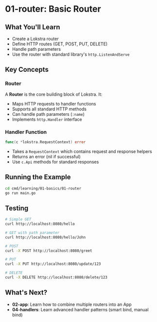 # 01-router: Basic Router

## What You'll Learn
- Create a Lokstra router
- Define HTTP routes (GET, POST, PUT, DELETE)
- Handle path parameters
- Use the router with standard library's `http.ListenAndServe`

## Key Concepts

### Router
A **Router** is the core building block of Lokstra. It:
- Maps HTTP requests to handler functions
- Supports all standard HTTP methods
- Can handle path parameters (`:name`)
- Implements `http.Handler` interface

### Handler Function
```go
func(c *lokstra.RequestContext) error
```
- Takes a `RequestContext` which contains request and response helpers
- Returns an error (nil if successful)
- Use `c.Api` methods for standard responses

## Running the Example

```bash
cd cmd/learning/01-basics/01-router
go run main.go
```

## Testing

```bash
# Simple GET
curl http://localhost:8080/hello

# GET with path parameter
curl http://localhost:8080/hello/John

# POST
curl -X POST http://localhost:8080/greet

# PUT
curl -X PUT http://localhost:8080/update/123

# DELETE
curl -X DELETE http://localhost:8080/delete/123
```

## What's Next?
- **02-app**: Learn how to combine multiple routers into an App
- **04-handlers**: Learn advanced handler patterns (smart bind, manual bind)
